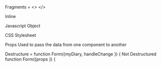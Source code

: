 Fragments = <>  </>


Inline
<!-- <div style={{color: 'red'}}>Footer</div> -->


Javascript Object
  <!-- const myFooter = {
    color: 'white',
    backgroundColor: 'black',
    padding: '10px',
  };
  return (
    // <div style={{color: 'red'}}>Footer</div>
    <div style = {myFooter}>Footer</div>
  )
} -->


CSS Stylesheet

Props Used to pass the data from one component to another

Destructure = function Form({myDiary, handleChange }) {
Not Destructured function Form({props }) {
